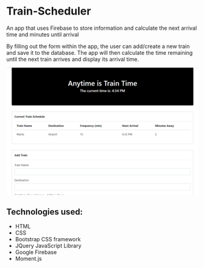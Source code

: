 # Train-Scheduler
An app that uses Firebase to store information and calculate the next arrival time and minutes until arrival

By filling out the form within the app, the user can add/create a new train and save it to the database.
The app will then calculate the time remaining until the next train arrives and display its arrival time.

![screenshot](screenshot.gif)

## Technologies used:

* HTML
* CSS
* Bootstrap CSS framework
* JQuery JavaScript Library
* Google Firebase
* Moment.js